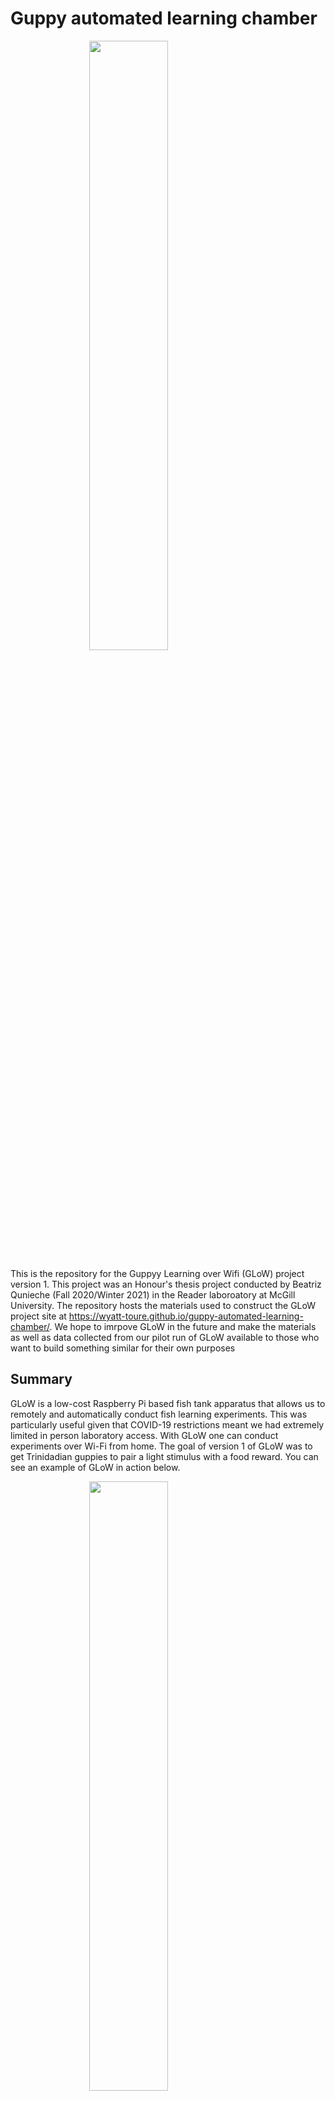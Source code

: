 # Guppy automated learning chamber

<p>
<img src="https://github.com/wyatt-toure/automated-learning-chamber-analysis/blob/main/docs/static/images/GLoW-readme-logo.svg" style="display:block; margin: 0 auto;"   width = '50%'>
</p>

This is the repository for the Guppyy Learning over Wifi (GLoW) project version 1. This project was an Honour's thesis project conducted by Beatriz Qunieche (Fall 2020/Winter 2021) in the Reader laboroatory at McGill University. The repository hosts the materials used to construct the GLoW project site at https://wyatt-toure.github.io/guppy-automated-learning-chamber/. We hope to imrpove GLoW in the future and make the materials as well as data collected from our pilot run of GLoW available to those who want to build something similar for their own purposes

## Summary

GLoW is a low-cost Raspberry Pi based fish tank apparatus that allows us to remotely and automatically conduct fish learning experiments. This was particularly useful given that COVID-19 restrictions meant we had extremely limited in person laboratory access. With GLoW one can conduct experiments over Wi-Fi from home. The goal of version 1 of GLoW was to get Trinidadian guppies to pair a light stimulus with a food reward. You can see an example of GLoW in action below. 

<p>
<img src="images/guppy-learning-chamber-sample-trial.gif" style="display:block; margin: 0 auto;"   width = '50%'>
</p>



## Directory structure

- `data/` contains the raw data collected from GLoW and used to conduct the analyses
- `docs/` contains the html write-up of the analyses, the GitHub pages site is built from this folder
- `images/` contains relevant images and videos of the experiment

The root directory contains R markdown files which are subsequently rendered to html outputs for the site.
